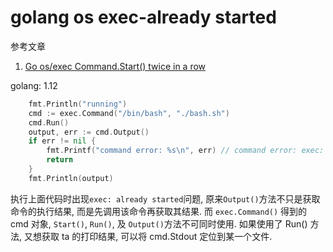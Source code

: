 # golang os exec-already started

参考文章

1. [Go os/exec Command.Start() twice in a row](https://stackoverflow.com/questions/39239499/go-os-exec-command-start-twice-in-a-row)

golang: 1.12

```go
	fmt.Println("running")
	cmd := exec.Command("/bin/bash", "./bash.sh")
	cmd.Run()
	output, err := cmd.Output()
	if err != nil {
		fmt.Printf("command error: %s\n", err) // command error: exec: already started
		return
	}
	fmt.Println(output)
```

执行上面代码时出现`exec: already started`问题, 原来`Output()`方法不只是获取命令的执行结果, 而是先调用该命令再获取其结果. 而 `exec.Command()` 得到的 cmd 对象, `Start()`, `Run()`, 及 `Output()`方法不可同时使用. 如果使用了 Run() 方法, 又想获取 ta 的打印结果, 可以将 cmd.Stdout 定位到某一个文件.

